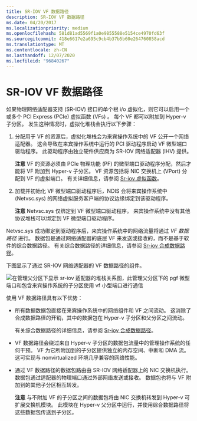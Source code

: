 ```yaml
---
title: SR-IOV VF 数据路径
description: SR-IOV VF 数据路径
ms.date: 04/20/2017
ms.localizationpriority: medium
ms.openlocfilehash: 581d81ad5569f1a0e9855588e5154ce4970fd63f
ms.sourcegitcommit: 418e6617e2a695c9cb4b37b5b60e264760858acd
ms.translationtype: MT
ms.contentlocale: zh-CN
ms.lasthandoff: 12/07/2020
ms.locfileid: "96840267"
---
```

# <a name="sr-iov-vf-data-path"></a>SR-IOV VF 数据路径


如果物理网络适配器支持 (SR-IOV) 接口的单个根 i/o 虚拟化，则它可以启用一个或多个 PCI Express (PCIe) 虚拟函数 (VFs) 。 每个 VF 都可以附加到 Hyper-v 子分区。 发生这种情况时，虚拟化堆栈会执行以下步骤：

1.  分配用于 VF 的资源后，虚拟化堆栈会为来宾操作系统中的 VF 公开一个网络适配器。 这会导致在来宾操作系统中运行的 PCI 驱动程序启动 VF 微型端口驱动程序。 此驱动程序由独立硬件供应商为 SR-IOV 网络适配器 (IHV) 提供。

    **注意**  VF 的资源必须由 PCIe 物理功能 (PF) 的微型端口驱动程序分配，然后才能将 VF 附加到 Hyper-v 子分区。 VF 资源包括将 NIC 交换机上 (VPort) 分配到 VF 的虚拟端口。 有关详细信息，请参阅 [Sr-iov 虚拟函数](sr-iov-virtual-functions--vfs-.md)。

2.  加载并初始化 VF 微型端口驱动程序后，NDIS 会将来宾操作系统中 (Netvsc.sys) 的网络虚拟服务客户端的协议边缘绑定到该驱动程序。

    **注意**  Netvsc.sys 仅绑定到 VF 微型端口驱动程序。 来宾操作系统中没有其他协议堆栈可以绑定到 VF 微型端口驱动程序。

Netvsc.sys 成功绑定到驱动程序后，来宾操作系统中的网络流量将通过 *VF 数据路径* 进行。 数据包是通过网络适配器的底层 VF 来发送或接收的，而不是基于软件的综合数据路径。 有关综合数据路径的详细信息，请参阅 [Sr-iov 合成数据路径](sr-iov-synthetic-data-path.md)。

下图显示了通过 SR-IOV 网络适配器的 VF 数据路径的组件。

![在管理父分区下显示 sr-iov 适配器的堆栈关系图，此管理父分区下的 pgf 微型端口和包含来宾操作系统的子分区使用 vf 小型端口进行通信](images/sriovvf-datapaths.png)

使用 VF 数据路径具有以下优势：

-   所有数据数据包直接在来宾操作系统中的网络组件和 VF 之间流动。 这消除了合成数据路径的开销，其中的数据包在 Hyper-v 子分区和父分区之间流动。

    有关综合数据路径的详细信息，请参阅 [Sr-iov 合成数据路径](sr-iov-synthetic-data-path.md)。

-   VF 数据路径会绕过来自 Hyper-v 子分区的数据包流量中的管理操作系统的任何干预。 VF 为它所附加到的子分区提供独立的内存空间、中断和 DMA 流。 这可实现与 nonvirtualized 环境几乎兼容的网络性能。

-   通过 VF 数据路径的数据包路由由 SR-IOV 网络适配器上的 NIC 交换机执行。 数据包通过适配器的物理端口通过外部网络发送或接收。 数据包也将与 VF 附加到的其他子分区相互转发。

    **注意**  与不附加 VF 的子分区之间的数据包将由 NIC 交换机转发到 Hyper-v 可扩展交换机模块。 此模块在 Hyper-v 父分区中运行，并使用综合数据路径将这些数据包传送到子分区。

